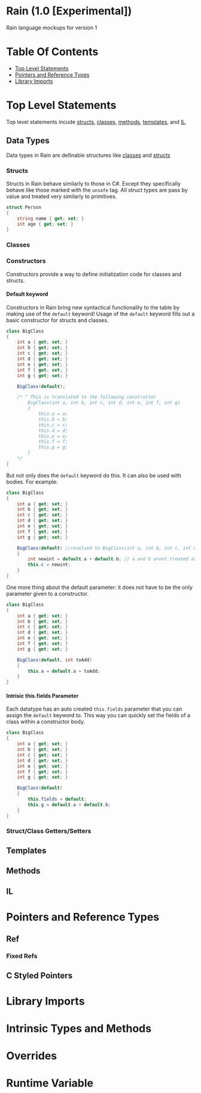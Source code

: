 # Rain (1.0 [Experimental])
Rain language mockups for version 1

# Table Of Contents
- [Top Level Statements](#top-level-statements)
- [Pointers and Reference Types](#pointers-and-reference-types)
- [Library Imports](#library-imports)

# Top Level Statements
Top level statements incude [structs](#structs), [classes](#classes), [methods](#methods),
[templates](#templates), and [IL](#il).

## Data Types
Data types in Rain are definable structures like
[classes](#classes) and [structs](#structs)

### Structs
Structs in Rain behave similarly to those
in C#. Except they specifically behave like
those marked with the ``unsafe`` tag. All
struct types are pass by value and treated
very similarly to primitives.

```cs
struct Person
{
    string name { get; set; }
    int age { get; set; }
}
```

### Classes

### Constructors
Constructors provide a way to define initialization code
for classes and structs.

#### Default keyword
Constructors in Rain bring new syntactical functionality
to the table by making use of the ``default`` keyword! Usage
of the ``default`` keyword fills out a basic constructor for
structs and classes.

```cs
class BigClass
{
    int a { get; set; }
    int b { get; set; }
    int c { get; set; }
    int d { get; set; }
    int e { get; set; }
    int f { get; set; }
    int g { get; set; }

    BigClass(default);

    /* ^ This is translated to the following constructor
        BigClass(int a, int b, int c, int d, int e, int f, int g)
        {
            this.a = a;
            this.b = b;
            this.c = c;
            this.d = d;
            this.e = e;
            this.f = f;
            this.g = g;
        }
    */
}
```
But not only does the ``default`` keyword do this. It can also
be used with bodies. For example:

```cs
class BigClass
{
    int a { get; set; }
    int b { get; set; }
    int c { get; set; }
    int d { get; set; }
    int e { get; set; }
    int f { get; set; }
    int g { get; set; }

    BigClass(default) //resolved to BigClass(int a, int b, int c, int d, int e, int f, int g)
    {
        int newint = default.a + default.b; // a and b arent treated as if they exist syntactically. Under the hood Rains compiler resolves this
        this.c = newint;
    }
}
```
One more thing about the default parameter: it does not have to be the
only parameter given to a constructor.

```cs
class BigClass
{
    int a { get; set; }
    int b { get; set; }
    int c { get; set; }
    int d { get; set; }
    int e { get; set; }
    int f { get; set; }
    int g { get; set; }

    BigClass(default, int toAdd)
    {
        this.a = default.a + toAdd;
    }
}
```

#### Intrisic this.fields Parameter
Each datatype has an auto created ``this.fields`` parameter
that you can assign the ``default`` keyword to. This way you
can quickly set the fields of a class within a constructor
body.

```cs
class BigClass
{
    int a { get; set; }
    int b { get; set; }
    int c { get; set; }
    int d { get; set; }
    int e { get; set; }
    int f { get; set; }
    int g { get; set; }

    BigClass(default)
    {
        this.fields = default;
        this.g = default.a + default.b;
    }
}
```

### Struct/Class Getters/Setters

## Templates

## Methods

## IL

# Pointers and Reference Types

## Ref

### Fixed Refs

## C Styled Pointers

# Library Imports

# Intrinsic Types and Methods

# Overrides

# Runtime Variable